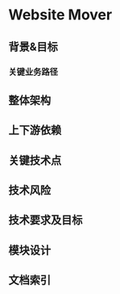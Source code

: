# Website Mover

## 背景&目标

### 关键业务路径

## 整体架构

## 上下游依赖

## 关键技术点

## 技术风险

## 技术要求及目标

## 模块设计

## 文档索引
